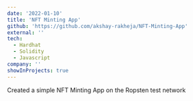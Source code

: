 ```yaml
---
date: '2022-01-10'
title: 'NFT Minting App'
github: 'https://github.com/akshay-rakheja/NFT-Minting-App'
external: ''
tech:
  - Hardhat
  - Solidity
  - Javascript
company: ''
showInProjects: true
---
```


Created a simple NFT Minting App on the Ropsten test network